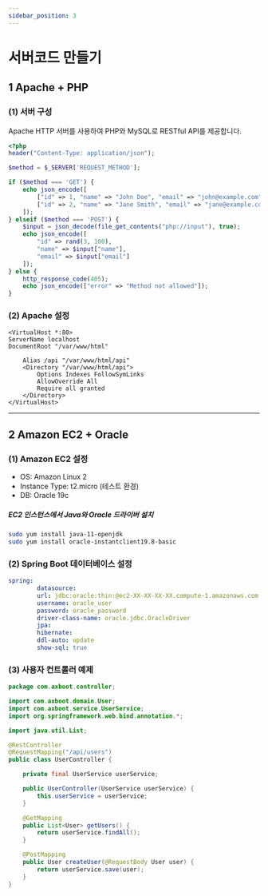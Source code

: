 ```yaml
---
sidebar_position: 3
---
```


# 서버코드 만들기

## 1 Apache + PHP

### (1) 서버 구성
Apache HTTP 서버를 사용하여 PHP와 MySQL로 RESTful API를 제공합니다.

```php title="/var/www/html/api/users.php"
<?php
header("Content-Type: application/json");

$method = $_SERVER['REQUEST_METHOD'];

if ($method === 'GET') {
    echo json_encode([
        ["id" => 1, "name" => "John Doe", "email" => "john@example.com"],
        ["id" => 2, "name" => "Jane Smith", "email" => "jane@example.com"]
    ]);
} elseif ($method === 'POST') {
    $input = json_decode(file_get_contents("php://input"), true);
    echo json_encode([
        "id" => rand(3, 100),
        "name" => $input["name"],
        "email" => $input["email"]
    ]);
} else {
    http_response_code(405);
    echo json_encode(["error" => "Method not allowed"]);
}
```


### (2) Apache 설정

```config title="/etc/apache2/sites-available/000-default.conf"
<VirtualHost *:80>
ServerName localhost
DocumentRoot "/var/www/html"

    Alias /api "/var/www/html/api"
    <Directory "/var/www/html/api">
        Options Indexes FollowSymLinks
        AllowOverride All
        Require all granted
    </Directory>
</VirtualHost>
```
-----

## 2 Amazon EC2 + Oracle

### (1) Amazon EC2 설정
- OS: Amazon Linux 2
- Instance Type: t2.micro (테스트 환경)
- DB: Oracle 19c

##### EC2 인스턴스에서 Java와 Oracle 드라이버 설치
```bash
sudo yum install java-11-openjdk
sudo yum install oracle-instantclient19.8-basic
```
### (2) Spring Boot 데이터베이스 설정
```yaml title="application.yml"
spring:
        datasource:
        url: jdbc:oracle:thin:@ec2-XX-XX-XX-XX.compute-1.amazonaws.com:1521:ORCL
        username: oracle_user
        password: oracle_password
        driver-class-name: oracle.jdbc.OracleDriver
        jpa:
        hibernate:
        ddl-auto: update
        show-sql: true

```

### (3) 사용자 컨트롤러 예제
```java
package com.axboot.controller;

import com.axboot.domain.User;
import com.axboot.service.UserService;
import org.springframework.web.bind.annotation.*;

import java.util.List;

@RestController
@RequestMapping("/api/users")
public class UserController {

    private final UserService userService;

    public UserController(UserService userService) {
        this.userService = userService;
    }

    @GetMapping
    public List<User> getUsers() {
        return userService.findAll();
    }

    @PostMapping
    public User createUser(@RequestBody User user) {
        return userService.save(user);
    }
}
```
